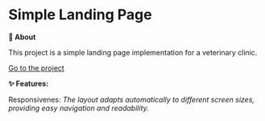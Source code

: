 # Simple Landing Page

**🐾 About**

This project is a simple landing page implementation for a veterinary clinic.

<a href=" https://jomath363.github.io/simple-landing-page/"> Go to the project</a>

**✨ Features:**

Responsivenes: _The layout adapts automatically to different screen sizes, providing easy navigation and readability._
